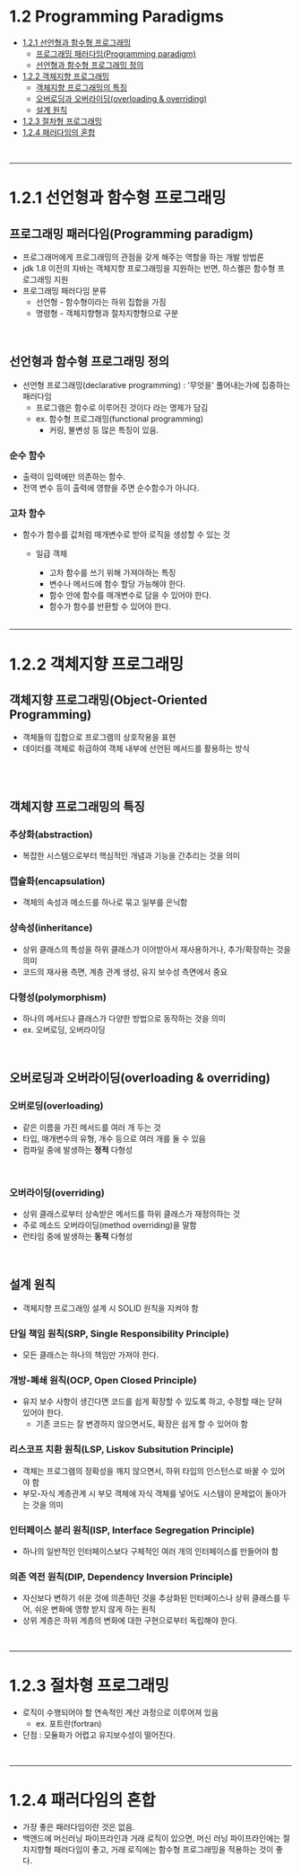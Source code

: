 # 1.2 Programming Paradigms

- [1.2.1 선언형과 함수형 프로그래밍](#121-선언형과-함수형-프로그래밍)
  - [프로그래밍 패러다임(Programming paradigm)](#프로그래밍-패러다임programming-paradigm)
  - [선언형과 함수형 프로그래밍 정의](#선언형과-함수형-프로그래밍-정의)
- [ 1.2.2 객체지향 프로그래밍](#122-객체지향-프로그래밍)
  - [객체지향 프로그래밍의 특징](#객체지향-프로그래밍의-특징)
  - [오버로딩과 오버라이딩(overloading & overriding)](#오버로딩과-오버라이딩overloading--overriding)
  - [설계 원칙](#설계-원칙)
- [1.2.3 절차형 프로그래밍](#123-절차형-프로그래밍)
- [1.2.4 패러다임의 혼합](#124-패러다임의-혼합)

</br>

---
# 1.2.1 선언형과 함수형 프로그래밍
## 프로그래밍 패러다임(Programming paradigm)
- 프로그래머에게 프로그래밍의 관점을 갖게 해주는 역할을 하는 개발 방법론
- jdk 1.8 이전의 자바는 객체지향 프로그래밍을 지원하는 반면, 하스켈은 함수형 프로그래밍 지원
- 프로그래밍 패러다임 분류
  - 선언형 - 함수형이라는 하위 집합을 가짐
  - 명령형 - 객체지향형과 절차지향형으로 구분
  
<br/>

## 선언형과 함수형 프로그래밍 정의
- 선언형 프로그래밍(declarative programming) : '무엇을' 풀어내는가에 집중하는 패러다임
  - 프로그램은 함수로 이루어진 것이다 라는 명제가 담김
  - ex. 함수형 프로그래밍(functional programming)
    - 커링, 불변성 등 많은 특징이 있음.

### 순수 함수
- 출력이 입력에만 의존하는 함수.
- 전역 변수 등이 출력에 영향을 주면 순수함수가 아니다.

### 고차 함수
- 함수가 함수를 값처럼 매개변수로 받아 로직을 생성할 수 있는 것
  - 일급 객체
    - 고차 함수를 쓰기 위해 가져야하는 특징
    - 변수나 메서드에 함수 할당 가능해야 한다.
    - 함수 안에 함수를 매개변수로 담을 수 있어야 한다.
    - 함수가 함수를 반환할 수 있어야 한다.

    <br/>

---

# 1.2.2 객체지향 프로그래밍 
## 객체지향 프로그래밍(Object-Oriented Programming)
- 객체들의 집합으로 프로그램의 상호작용을 표현
- 데이터를 객체로 취급하여 객체 내부에 선언된 메서드를 활용하는 방식


<br/>
<br/>


## 객체지향 프로그래밍의 특징 
### 추상화(abstraction)
- 복잡한 시스템으로부터 핵심적인 개념과 기능을 간추리는 것을 의미

### 캡슐화(encapsulation)
- 객체의 속성과 메소드를 하나로 묶고 일부를 은닉함

### 상속성(inheritance)
- 상위 클래스의 특성을 하위 클래스가 이어받아서 재사용하거나, 추가/확장하는 것을 의미
- 코드의 재사용 측면, 계층 관계 생성, 유지 보수성 측면에서 중요

### 다형성(polymorphism)
- 하나의 메서드나 클래스가 다양한 방법으로 동작하는 것을 의미
- ex. 오버로딩, 오버라이딩

<br/>

## 오버로딩과 오버라이딩(overloading & overriding) 
### 오버로딩(overloading)
- 같은 이름을 가진 메서드를 여러 개 두는 것
- 타입, 매개변수의 유형, 개수 등으로 여러 개를 둘 수 있음
- 컴파일 중에 발생하는 **정적** 다형성

<br/>

### 오버라이딩(overriding)
- 상위 클래스로부터 상속받은 메서드를 하위 클래스가 재정의하는 것
- 주로 메소드 오버라이딩(method overriding)을 말함
- 런타임 중에 발생하는 **동적** 다형성


<br/>

## 설계 원칙
- 객체지향 프로그래밍 설계 시 SOLID 원칙을 지켜야 함
### 단일 책임 원칙(SRP, Single Responsibility Principle)
- 모든 클래스는 하나의 책임만 가져야 한다.

### 개방-폐쇄 원칙(OCP, Open Closed Principle)
- 유지 보수 사항이 생긴다면 코드를 쉽게 확장할 수 있도록 하고, 수정할 때는 닫혀 있어야 한다.
  - 기존 코드는 잘 변경하지 않으면서도, 확장은 쉽게 할 수 있어야 함

### 리스코프 치환 원칙(LSP, Liskov Subsitution Principle)
- 객체는 프로그램의 정확성을 깨지 않으면서, 하위 타입의 인스턴스로 바꿀 수 있어야 함
- 부모-자식 계층관계 시 부모 객체에 자식 객체를 넣어도 시스템이 문제없이 돌아가는 것을 의미


### 인터페이스 분리 원칙(ISP, Interface Segregation Principle)
- 하나의 일반적인 인터페이스보다 구체적인 여러 개의 인터페이스를 만들어야 함

### 의존 역전 원칙(DIP, Dependency Inversion Principle)
- 자신보다 변하기 쉬운 것에 의존하던 것을 추상화된 인터페이스나 상위 클래스를 두어, 쉬운 변화에 영향 받지 않게 하는 원칙
- 상위 계층은 하위 계층의 변화에 대한 구현으로부터 독립해야 한다.


<br/>

---

# 1.2.3 절차형 프로그래밍
- 로직이 수행되어야 할 연속적인 계산 과정으로 이루어져 있음
  - ex. 포트란(fortran)
- 단점 : 모듈화가 어렵고 유지보수성이 떨어진다.

<br/>

---

# 1.2.4 패러다임의 혼합
- 가장 좋은 패러다임이란 것은 없음.
- 백엔드에 머신러닝 파이프라인과 거래 로직이 있으면, 머신 러닝 파이프라인에는 절차지향형 패러다임이 좋고, 거래 로직에는 함수형 프로그래밍을 적용하는 것이 좋다.